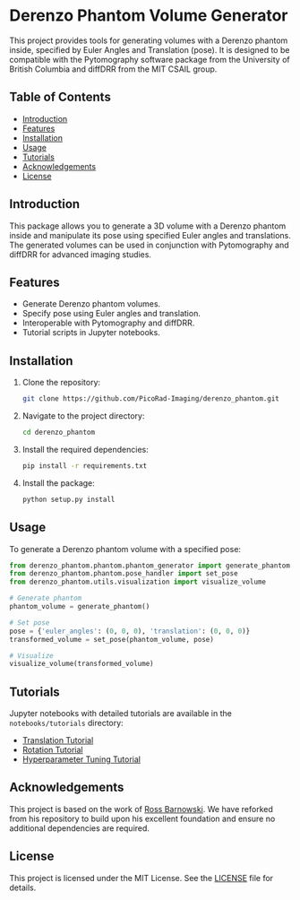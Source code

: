 # Derenzo Phantom Volume Generator

This project provides tools for generating volumes with a Derenzo phantom inside, specified by Euler Angles and Translation (pose). It is designed to be compatible with the Pytomography software package from the University of British Columbia and diffDRR from the MIT CSAIL group.

## Table of Contents
- [Introduction](#introduction)
- [Features](#features)
- [Installation](#installation)
- [Usage](#usage)
- [Tutorials](#tutorials)
- [Acknowledgements](#acknowledgements)
- [License](#license)

## Introduction
This package allows you to generate a 3D volume with a Derenzo phantom inside and manipulate its pose using specified Euler angles and translations. The generated volumes can be used in conjunction with Pytomography and diffDRR for advanced imaging studies.

## Features
- Generate Derenzo phantom volumes.
- Specify pose using Euler angles and translation.
- Interoperable with Pytomography and diffDRR.
- Tutorial scripts in Jupyter notebooks.

## Installation
1. Clone the repository:
    ```bash
    git clone https://github.com/PicoRad-Imaging/derenzo_phantom.git
    ```
2. Navigate to the project directory:
    ```bash
    cd derenzo_phantom
    ```
3. Install the required dependencies:
    ```bash
    pip install -r requirements.txt
    ```
4. Install the package:
    ```bash
    python setup.py install
    ```

## Usage
To generate a Derenzo phantom volume with a specified pose:
```python
from derenzo_phantom.phantom.phantom_generator import generate_phantom
from derenzo_phantom.phantom.pose_handler import set_pose
from derenzo_phantom.utils.visualization import visualize_volume

# Generate phantom
phantom_volume = generate_phantom()

# Set pose
pose = {'euler_angles': (0, 0, 0), 'translation': (0, 0, 0)}
transformed_volume = set_pose(phantom_volume, pose)

# Visualize
visualize_volume(transformed_volume)
```

## Tutorials
Jupyter notebooks with detailed tutorials are available in the `notebooks/tutorials` directory:
- [Translation Tutorial](notebooks/tutorials/translation_tutorial.ipynb)
- [Rotation Tutorial](notebooks/tutorials/rotation_tutorial.ipynb)
- [Hyperparameter Tuning Tutorial](notebooks/tutorials/hyperparameter_tutorial.ipynb)

## Acknowledgements
This project is based on the work of [Ross Barnowski](https://github.com/rossbar/derenzo_phantom). We have reforked from his repository to build upon his excellent foundation and ensure no additional dependencies are required.

## License
This project is licensed under the MIT License. See the [LICENSE](LICENSE) file for details.
